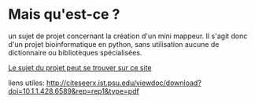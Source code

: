 # Mais qu'est-ce ?
un sujet de projet concernant la création d'un mini mappeur.
Il s'agit donc d'un projet bioinformatique en python, sans utilisation aucune de dictionnaire ou bibliotèques 
spécialisées.

[Le sujet du projet peut se trouver sur ce 
site](bioinformatique.irisa.fr/BIF/)

liens utiles:
http://citeseerx.ist.psu.edu/viewdoc/download?doi=10.1.1.428.6589&rep=rep1&type=pdf
